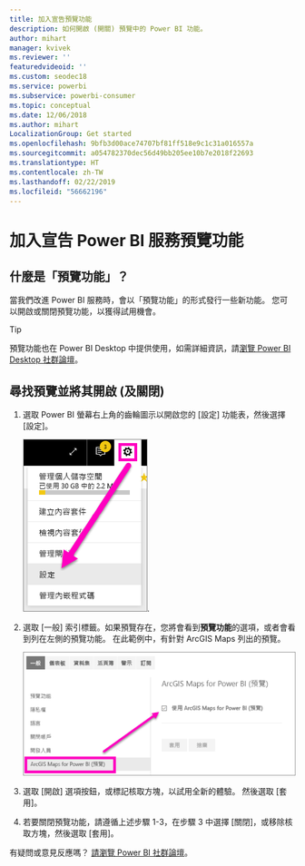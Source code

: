 ```yaml
---
title: 加入宣告預覽功能
description: 如何開啟 (開關) 預覽中的 Power BI 功能。
author: mihart
manager: kvivek
ms.reviewer: ''
featuredvideoid: ''
ms.custom: seodec18
ms.service: powerbi
ms.subservice: powerbi-consumer
ms.topic: conceptual
ms.date: 12/06/2018
ms.author: mihart
LocalizationGroup: Get started
ms.openlocfilehash: 9bfb3d00ace74707bf81ff518e9c1c31a016557a
ms.sourcegitcommit: a054782370dec56d49bb205ee10b7e2018f22693
ms.translationtype: HT
ms.contentlocale: zh-TW
ms.lasthandoff: 02/22/2019
ms.locfileid: "56662196"
---
```

# <a name="opt-in-for-power-bi-service-preview-features"></a>加入宣告 Power BI 服務預覽功能
## <a name="what-are-preview-features"></a>什麼是「預覽功能」？
當我們改進 Power BI 服務時，會以「預覽功能」的形式發行一些新功能。 您可以開啟或關閉預覽功能，以獲得試用機會。

> [!TIP]
> 預覽功能也在 Power BI Desktop 中提供使用，如需詳細資訊，請[瀏覽 Power BI Desktop 社群論壇](https://community.powerbi.com/t5/Desktop/bd-p/power-bi-designer)。
> 
> 

## <a name="find-previews-and-turn-them-on-and-off"></a>尋找預覽並將其開啟 (及關閉)
1. 選取 Power BI 螢幕右上角的齒輪圖示以開啟您的 [設定] 功能表，然後選擇 [設定]。
   
   ![[設定] 功能表](./media/end-user-preview-features/power-bi-settings.png).
2. 選取 [一般] 索引標籤。如果預覽存在，您將會看到**預覽功能**的選項，或者會看到列在左側的預覽功能。  在此範例中，有針對 ArcGIS Maps 列出的預覽。 
   
   ![[一般] 索引標籤](./media/end-user-preview-features/power-bi-preview-arcgis.png)
3. 選取 [開啟] 選項按鈕，或標記核取方塊，以試用全新的體驗。 然後選取 [套用]。
4. 若要關閉預覽功能，請遵循上述步驟 1-3，在步驟 3 中選擇 [關閉]，或移除核取方塊，然後選取 [套用]。


有疑問或意見反應嗎？ [請瀏覽 Power BI 社群論壇](http://community.powerbi.com/t5/Navigation-Preview-Forum/bd-p/NavigationPreview)。

